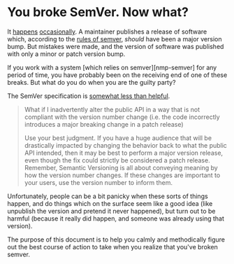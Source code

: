# You broke SemVer. Now what?

It [happens][] [occasionally][]. A maintainer publishes a release of software
which, according to the [rules of semver][semver], _should_ have been a major
version bump. But mistakes were made, and the version of software was published
with only a minor or patch version bump.

 [happens]: https://github.com/chalk/ansi-styles/issues/15
 [occasionally]: https://github.com/chaijs/chai/blob/84ed233a6d5dcc93ca7a759cedbd5fb10d52fabb/ReleaseNotes.md#200--2015-02-09

If you work with a system [which relies on semver][nmp-semver] for any period of
time, you have probably been on the receiving end of one of these breaks. But
what do you do when you are the guilty party?

The SemVer specification is [somewhat less than helpful][semver-break].

 > What if I inadvertently alter the public API in a way that is not compliant
 > with the version number change (i.e. the code incorrectly introduces a major
 > breaking change in a patch release)
 >
 > Use your best judgment. If you have a huge audience that will be drastically
 > impacted by changing the behavior back to what the public API intended, then
 > it may be best to perform a major version release, even though the fix could
 > strictly be considered a patch release. Remember, Semantic Versioning is all
 > about conveying meaning by how the version number changes. If these changes
 > are important to your users, use the version number to inform them.

Unfortunately, people can be a bit panicky when these sorts of things happen,
and do things which on the surface seem like a good idea (like unpublish the
version and pretend it never happened), but turn out to be harmful (because it
really did happen, and someone was already using that version).

The purpose of this document is to help you calmly and methodically figure out
the best course of action to take when you realize that you've broken semver.

 [npm-semver]: https://docs.npmjs.com/getting-started/semantic-versioning
 [semver-break]: http://semver.org/#what-if-i-inadvertently-alter-the-public-api-in-a-way-that-is-not-compliant-with-the-version-number-change-ie-the-code-incorrectly-introduces-a-major-breaking-change-in-a-patch-release

 [semver]: http://semver.org/

